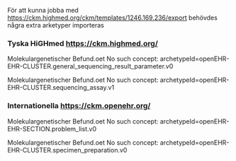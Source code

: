 
För att kunna jobba med https://ckm.highmed.org/ckm/templates/1246.169.236/export behövdes några extra arketyper importeras

### Tyska HiGHmed https://ckm.highmed.org/
 Molekulargenetischer Befund.oet
No such concept: archetypeId=openEHR-EHR-CLUSTER.general_sequencing_result_parameter.v0

 Molekulargenetischer Befund.oet
No such concept: archetypeId=openEHR-EHR-CLUSTER.sequencing_assay.v1

### Internationella https://ckm.openehr.org/
 Molekulargenetischer Befund.oet
No such concept: archetypeId=openEHR-EHR-SECTION.problem_list.v0

Molekulargenetischer Befund.oet
No such concept: archetypeId=openEHR-EHR-CLUSTER.specimen_preparation.v0
